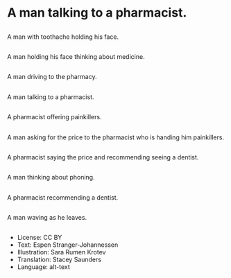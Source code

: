 # A man talking to a pharmacist.

##
A man with toothache holding his face.

##
A man holding his face thinking about medicine.

##
A man driving to the pharmacy.

##
A man talking to a pharmacist.

##
A pharmacist offering painkillers.

##
A man asking for the price to the pharmacist who is handing him painkillers.

##
A pharmacist saying the price and recommending seeing a dentist.

##
A man thinking about phoning.

##
A pharmacist recommending a dentist.

##
A man waving as he leaves.

##
* License: CC BY
* Text: Espen Stranger-Johannessen
* Illustration: Sara Rumen Krotev
* Translation: Stacey Saunders
* Language: alt-text
